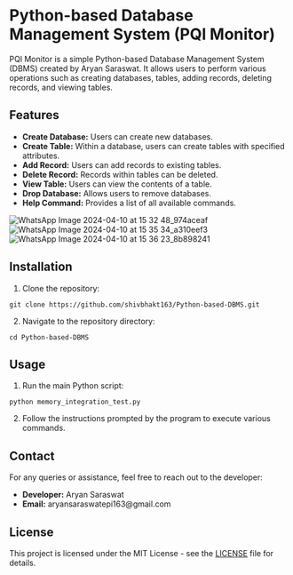 <!DOCTYPE html>
<html lang="en">
<head>
    <meta charset="UTF-8">
    <meta name="viewport" content="width=device-width, initial-scale=1.0">
</head>
<body>

<h1>Python-based Database Management System (PQl Monitor)</h1>

<p>PQl Monitor is a simple Python-based Database Management System (DBMS) created by Aryan Saraswat. It allows users to perform various operations such as creating databases, tables, adding records, deleting records, and viewing tables.</p>

<h2>Features</h2>

<ul>
    <li><strong>Create Database:</strong> Users can create new databases.</li>
    <li><strong>Create Table:</strong> Within a database, users can create tables with specified attributes.</li>
    <li><strong>Add Record:</strong> Users can add records to existing tables.</li>
    <li><strong>Delete Record:</strong> Records within tables can be deleted.</li>
    <li><strong>View Table:</strong> Users can view the contents of a table.</li>
    <li><strong>Drop Database:</strong> Allows users to remove databases.</li>
    <li><strong>Help Command:</strong> Provides a list of all available commands.</li>
</ul>

![WhatsApp Image 2024-04-10 at 15 32 48_974aceaf](https://github.com/shivbhakt163/Python-based-DBMS/assets/153621570/719de441-0623-447f-a5c7-52c6d4df605a)
![WhatsApp Image 2024-04-10 at 15 35 34_a310eef3](https://github.com/shivbhakt163/Python-based-DBMS/assets/153621570/b6ded868-2508-4d53-83e5-c9035668df3d)
![WhatsApp Image 2024-04-10 at 15 36 23_8b898241](https://github.com/shivbhakt163/Python-based-DBMS/assets/153621570/fa3f4c27-f8dc-484f-8ef3-c780bed882a4)

<h2>Installation</h2>

<ol>
    <li>Clone the repository:</li>
</ol>

<pre><code>git clone https://github.com/shivbhakt163/Python-based-DBMS.git
</code></pre>

<ol start="2">
    <li>Navigate to the repository directory:</li>
</ol>

<pre><code>cd Python-based-DBMS
</code></pre>

<h2>Usage</h2>

<ol>
    <li>Run the main Python script:</li>
</ol>

<pre><code>python memory_integration_test.py
</code></pre>

<ol start="2">
    <li>Follow the instructions prompted by the program to execute various commands.</li>
</ol>

<h2>Contact</h2>

<p>For any queries or assistance, feel free to reach out to the developer:</p>

<ul>
    <li><strong>Developer:</strong> Aryan Saraswat</li>
    <li><strong>Email:</strong> aryansaraswatepi163@gmail.com</li>
</ul>

<h2>License</h2>

<p>This project is licensed under the MIT License - see the <a href="LICENSE">LICENSE</a> file for details.</p>

</body>
</html>
